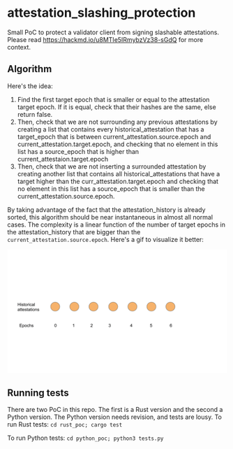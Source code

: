 # attestation_slashing_protection
Small PoC to protect a validator client from signing slashable attestations. Please read https://hackmd.io/u8MTIe5IRmybzVz38-sGdQ for more context.

## Algorithm
Here's the idea:
  1. Find the first target epoch that is smaller or equal to the attestation target epoch. If it is equal, check that their hashes are the same, else return false.
  2. Then, check that we are not surrounding any previous attestations by creating a list that contains every historical_attestation that has a target_epoch that is between current_attestation.source.epoch and current_attestation.target.epoch, and checking that no element in this list has a source_epoch that is higher than current_attestaion.target.epoch
  3. Then, check that we are not inserting a surrounded attestation by creating another list that contains all historical_attestations that have a target higher than the curr_attestation.target.epoch and checking that no element in this list has a source_epoch that is smaller than the current_attestation.source.epoch.


By taking advantage of the fact that the attestation_history is already sorted, this algorithm should be near instantaneous in almost all normal cases. The complexity is a linear function of the number of target epochs in the attestation_history that are bigger than the `current_attestation.source.epoch`.
Here's a gif to visualize it better:

![](attestation_algorithm.gif)


## Running tests
There are two PoC in this repo. The first is a Rust version and the second a Python version.
The Python version needs revision, and tests are lousy.
To run Rust tests:
`cd rust_poc; cargo test`

To run Python tests:
`cd python_poc; python3 tests.py`
